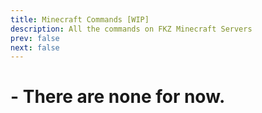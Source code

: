```yaml
---
title: Minecraft Commands [WIP]
description: All the commands on FKZ Minecraft Servers
prev: false
next: false
---
```


# - There are none for now.